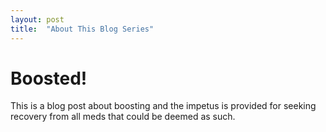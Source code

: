 ```yaml
---
layout: post
title:  "About This Blog Series"
---
```


# Boosted!

This is a blog post about boosting and the impetus is provided for seeking recovery from all meds that could be deemed as such.
